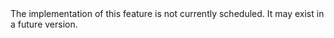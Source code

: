 <aside class="warning">
The implementation of this feature is not currently scheduled. It may exist in a future version.
</aside>
